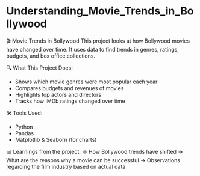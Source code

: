 # Understanding_Movie_Trends_in_Bollywood
🎬 Movie Trends in Bollywood
This project looks at how Bollywood movies have changed over time. It uses data to find trends in genres, ratings, budgets, and box office collections.

🔍 What This Project Does:
* Shows which movie genres were most popular each year
* Compares budgets and revenues of movies
* Highlights top actors and directors
* Tracks how IMDb ratings changed over time

🛠️ Tools Used:
* Python
* Pandas
* Matplotlib & Seaborn (for charts)

📊 Learnings from the project:
-> How Bollywood trends have shifted
-> What are the reasons why a movie can be successful
-> Observations regarding the film industry based on actual data
